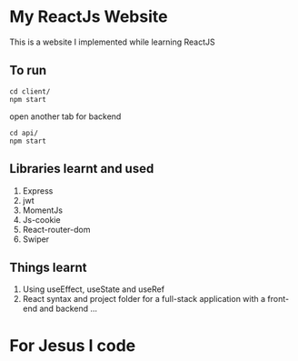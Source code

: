# My ReactJs Website
This is a website I implemented while learning ReactJS

## To run
```
cd client/
npm start
```
open another tab for backend
```
cd api/
npm start
```

## Libraries learnt and used
1. Express
2. jwt
3. MomentJs
4. Js-cookie
5. React-router-dom
6. Swiper

## Things learnt
1. Using useEffect, useState and useRef
2. React syntax and project folder for a full-stack application with a front-end and backend
...

# For Jesus I code 
